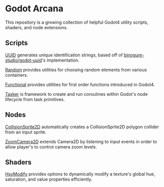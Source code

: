 # Godot Arcana

This repository is a growing collection of helpful Godot4 utility scripts, shaders, and node extensions.

## Scripts
[UUID](scripts/uuid.gd) generates unique identification strings, based off of [binogure-studio/godot-uuid](https://github.com/binogure-studio/godot-uuid)'s implementation.

[Random](scripts/random.gd) provides utilities for choosing random elements from various containers.

[Functional](scripts/functional.gd) provides utilities for first order functions introduced in Godot4.

[Tasker](scripts/tasker) is framework to create and run coroutines within Godot's node lifecycle from task primitives.


## Nodes

[CollisionSprite2D](nodes/collision_sprite_2d.gd) automatically creates a CollisionSprite2D polygon collider from an input sprite.

[ZoomCamera2D](nodes/zoom_camera_2d.gd) extends Camera2D by listening to input events in order to allow player's to control camera zoom levels.


## Shaders

[HsvModify](shaders/hsv_modify.gdshader) provides options to dynamically modify a texture's global hue, saturation, and value properties efficiently.
